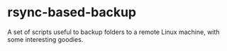 # rsync-based-backup
A set of scripts useful to backup folders to a remote Linux machine, with some interesting goodies.
